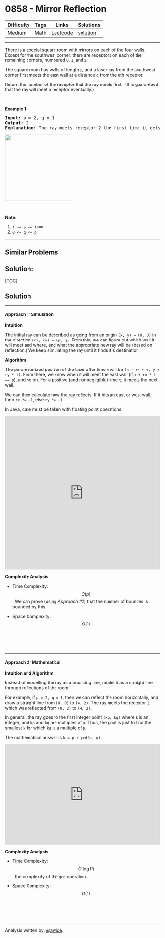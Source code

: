 # 0858 - Mirror Reflection

Difficulty  | Tags | Links | Solutions
----------- | ---- | ----- | -----
Medium | Math | [Leetcode](https://leetcode.com/problems/mirror-reflection) | [solution](https://leetcode.com/problems/mirror-reflection/solution/)


-----------

<p>There is&nbsp;a special square room with mirrors on each of the four&nbsp;walls.&nbsp; Except for the southwest&nbsp;corner, there are receptors on each of the remaining corners, numbered <code>0</code>, <code>1</code>, and <code>2</code>.</p>

<p>The square room has walls of length <code>p</code>, and a laser ray from the southwest corner&nbsp;first meets the east wall at a distance <code>q</code>&nbsp;from the <code>0</code>th receptor.</p>

<p>Return the number of the receptor that the ray meets first.&nbsp; (It is guaranteed that the ray will meet&nbsp;a receptor eventually.)</p>

<p>&nbsp;</p>

<div>
<p><strong>Example 1:</strong></p>

<pre>
<strong>Input: </strong>p = <span id="example-input-1-1">2</span>, q = <span id="example-input-1-2">1</span>
<strong>Output: </strong><span id="example-output-1">2</span>
<strong>Explanation: </strong>The ray meets receptor 2 the first time it gets reflected back to the left wall.
<p><img alt="" src="https://ibb.co/mYSFJT" /><img alt="" src="https://s3-lc-upload.s3.amazonaws.com/uploads/2018/06/18/reflection.png" style="width: 218px; height: 217px;" /></p>
</pre>


<p><strong>Note:</strong></p>

<ol>
	<li><code>1 &lt;= p &lt;= 1000</code></li>
	<li><code>0 &lt;= q &lt;= p</code></li>
</ol>
</div>


-----------


## Similar Problems




## Solution:

[TOC]

## Solution
---
#### Approach 1: Simulation

**Intuition**

The initial ray can be described as going from an origin `(x, y) = (0, 0)` in the direction `(rx, ry) = (p, q)`.  From this, we can figure out which wall it will meet and where, and what the appropriate new ray will be (based on reflection.)  We keep simulating the ray until it finds it's destination.

**Algorithm**

The parameterized position of the laser after time `t` will be `(x + rx * t, y + ry * t)`.  From there, we know when it will meet the east wall (if `x + rx * t == p`), and so on.  For a positive (and nonnegligible) time `t`, it meets the next wall.

We can then calculate how the ray reflects.  If it hits an east or west wall, then `rx *= -1`, else `ry *= -1`.

In Java, care must be taken with floating point operations.

<iframe src="https://leetcode.com/playground/Ds4FZeYo/shared" frameBorder="0" width="100%" height="500" name="Ds4FZeYo"></iframe>

**Complexity Analysis**

* Time Complexity:  $$O(p)$$.  We can prove (using *Approach #2*) that the number of bounces is bounded by this.

* Space Complexity:  $$O(1)$$.
<br />
<br />


---
#### Approach 2: Mathematical

**Intuition and Algorithm**

Instead of modelling the ray as a bouncing line, model it as a straight line through reflections of the room.

For example, if `p = 2, q = 1`, then we can reflect the room horizontally, and draw a straight line from `(0, 0)` to `(4, 2)`.  The ray meets the receptor `2`, which was reflected from `(0, 2)` to `(4, 2)`.

In general, the ray goes to the first integer point `(kp, kq)` where `k` is an integer, and `kp` and `kq` are multiples of `p`.  Thus, the goal is just to find the smallest `k` for which `kq` is a multiple of `p`.

The mathematical answer is `k = p / gcd(p, q)`.

<iframe src="https://leetcode.com/playground/srjkydcW/shared" frameBorder="0" width="100%" height="327" name="srjkydcW"></iframe>

**Complexity Analysis**

* Time Complexity:  $$O(\log P)$$, the complexity of the `gcd` operation.

* Space Complexity:  $$O(1)$$.
<br />
<br />


---


Analysis written by: [@awice](https://leetcode.com/awice).
